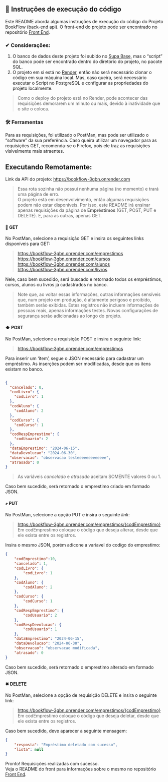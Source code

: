## 📝 Instruções de execução do código

Este README aborda algumas instruções de execução do código do Projeto BookFlow (back-end api). O front-end do projeto pode ser encontrado no repositório [Front End](https://github.com/domii9k/BookFlow-FrontEnd).

### ✔ Considerações:

1) O banco de dados deste projeto foi subido no [Supa Base](https://supabase.com/), mas o “script” do banco pode ser encontrado dentro do diretório do projeto, no pacote SQL.
2) O projeto em si está no [Render](https://render.com/), então não será necessário clonar o código em sua máquina local. Mas, caso queira, será necessário executar o Script no PostgreSQL e configurar as propriedades do projeto localmente.
> Como o deploy do projeto está no Render, pode acontecer das requisições demorarem um minuto ou mais, devido à inatividade que o site o coloca.
### 🛠 Ferramentas
Para as requisições, foi utilizado o PostMan, mas pode ser utilizado o “software” da sua preferência. Caso queira utilizar um navegador para as requisições GET, recomenda-se o Firefox, pois ele traz as requisições visivelmente mais atraentes.

## Executando Remotamente:
Link da API do projeto: https://bookflow-3gbn.onrender.com
> Essa rota sozinha não possui nenhuma página (no momento) e trará uma página de erro.\
>O projeto está em desenvolvimento, então algumas requisições podem não estar disponíveis. Por isso, este README irá ensinar apenas requisições da página de **Empréstimos** (GET, POST, PUT e DELETE). E, para as outras, apenas GET.

 #### 🔁 GET

No PostMan, selecione a requisição GET e insira os seguintes links disponíveis para GET:
>https://bookflow-3gbn.onrender.com/emprestimos \
>https://bookflow-3gbn.onrender.com/cursos \
>https://bookflow-3gbn.onrender.com/alunos \
>https://bookflow-3gbn.onrender.com/livros

Nele, caso bem sucedido, será buscado e retornado todos os empréstimos, cursos, alunos ou livros já cadastrados no banco.
>Note que, ao voltar essas informações, outras informações sensíveis que, num projeto em produção, é altamente perigoso e proibido, também serão exibidas. Estes registros não incluem informações de pessoas reais, apenas informações testes. Novas configurações de segurança serão adicionadas ao longo do projeto.

#### ⬆ POST

No PostMan, selecione a requisição POST e insira o seguinte link:
> https://bookflow-3gbn.onrender.com/emprestimos

Para inserir um ‘item’, segue o JSON necessário para cadastrar um empréstimo. As inserções podem ser modificadas, desde que os itens existam no banco.

```json

{
  "cancelado": 0,
  "codLivro": {
    "codLivro": 1
  },
  "codAluno": {
    "codAluno": 2
  },
  "codCurso": {
    "codCurso": 1
  },
  "codRespEmprestimo": {
    "codUsuario": 2
  },
  "dataEmprestimo": "2024-06-15",
  "dataDevolucao": "2024-06-30",
  "observacao": "observacao testeeeeeeeeeeeee",
  "atrasado": 0
}

```
>As variáveis _cancelado_ e _atrasado_ aceitam SOMENTE valores 0 ou 1.

Caso bem sucedido, será retornado o emprestimo criado em formado JSON.
#### ⤴ PUT 
No PostMan, selecione a opção PUT e insira o seguinte _link_:
>https://bookflow-3gbn.onrender.com/emprestimos/{codEmprestimo} \
> Em codEmprestimo coloque o código que deseja alterar, desde que ele exista entre os registros.

Insira o mesmo JSON, porém adicone a variavel do codigo do emprestimo:

```json
{
    "codEmprestimo":10,
    "cancelado": 1,
    "codLivro": {
        "codLivro": 1
    },
    "codAluno": {
        "codAluno": 2
    },
    "codCurso": {
        "codCurso": 1
    },
    "codRespEmprestimo": {
        "codUsuario": 2
    },
    "codRespDevolucao": {
        "codUsuario": 1
    },
    "dataEmprestimo": "2024-06-15",
    "dataDevolucao": "2024-06-30",
    "observacao": "observacao modificada",
    "atrasado": 0
}
```
Caso bem sucedido, será retornado o emprestimo alterado em formado JSON.
#### ✖ DELETE
No PostMan, selecione a opção de requisição DELETE e insira o seguinte link:
>https://bookflow-3gbn.onrender.com/emprestimos/{codEmprestimo} \
> Em codEmprestimo coloque o código que deseja deletar, desde que ele exista entre os registros.

Caso bem sucedido, deve aparecer a seguinte mensagem:

```json
{
    "resposta": "Empréstimo deletado com sucesso",
    "lista": null
}
```

Pronto! Requisições realizadas com sucesso. \
Veja o README do front para informações sobre o mesmo no repositório [Front End](https://github.com/domii9k/BookFlow-FrontEnd).